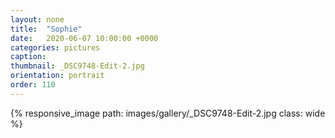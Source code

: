 ```yaml
---
layout: none
title:  "Sophie"
date:   2020-06-07 10:00:00 +0000
categories: pictures
caption: 
thumbnail: _DSC9748-Edit-2.jpg
orientation: portrait
order: 110
---
```

{% responsive_image path: images/gallery/_DSC9748-Edit-2.jpg class: wide %}
